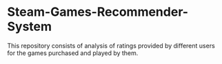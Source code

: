 # Steam-Games-Recommender-System
This repository consists of analysis of ratings provided by different users for the games purchased and played by them.
